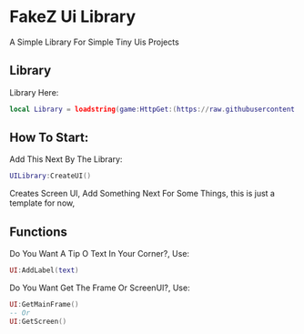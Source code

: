 # FakeZ Ui Library
A Simple Library For Simple Tiny Uis Projects

## Library
Library Here:
```lua
local Library = loadstring(game:HttpGet:(https://raw.githubusercontent.com/Zoprever/RLibrarys/refs/heads/main/FakeZ/FakeZ.lua))()
```

## How To Start:
Add This Next By The Library:
```lua
UILibrary:CreateUI()
```
Creates Screen UI, Add Something Next For Some Things, this is just a template for now,

## Functions
Do You Want A Tip O Text In Your Corner?, Use:
```lua
UI:AddLabel(text)
```

Do You Want Get The Frame Or ScreenUI?, Use:
```lua
UI:GetMainFrame()
-- Or
UI:GetScreen()
```
